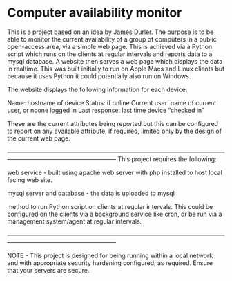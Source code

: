 # Computer availability monitor

This is a project based on an idea by James Durler. The purpose is to be able to monitor the current availability of a group of computers in a public open-access area, via a simple web page. This is achieved via a Python script which runs on the clients at regular intervals and reports data to a mysql database. A website then serves a web page which displays the data in realtime. This was built initially to run on Apple Macs and Linux clients but because it uses Python it could potentially also run on Windows.

The website displays the following information for each device:

Name:			hostname of device
Status:		if online
Current user:		name of current user, or noone logged in
Last response:	last time device “checked in”

These are the current attributes being reported but this can be configured to report on any available attribute, if required, limited only by the design of the current web page.

——————————————————————————————————————————————————————
This project requires the following:

web service - built using apache web server with php installed to host local facing web site. 

mysql server and database - the data is uploaded to mysql

method to run Python script on clients at regular intervals. This could be configured on the clients via a background service like cron, or be run via a management system/agent at regular intervals. 

——————————————————————————————————————————————————————

NOTE - This project is designed for being running within a local network and with appropriate security hardening configured, as required. Ensure that your servers are secure.
